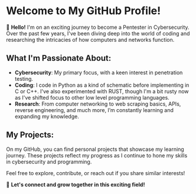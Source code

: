 # Welcome to My GitHub Profile!

👋 **Hello!** I'm on an exciting journey to become a Pentester in Cybersecurity. Over the past few years, I've been diving deep into the world of coding and researching the intricacies of how computers and networks function.

## What I'm Passionate About:
- **Cybersecurity**: My primary focus, with a keen interest in penetration testing.
- **Coding**: I code in Python as a kind of schematic before implementing in C or C++. I've also experimented with RUST, though I'm a bit rusty now as I've shifted focus to other low level programming languages.
- **Research**: From computer networking to web scraping basics, APIs, reverse engineering, and much more, I’m constantly learning and expanding my knowledge.

## My Projects:
On my GitHub, you can find personal projects that showcase my learning journey. These projects reflect my progress as I continue to hone my skills in cybersecurity and programming.

Feel free to explore, contribute, or reach out if you share similar interests!

🚀 **Let's connect and grow together in this exciting field!**
